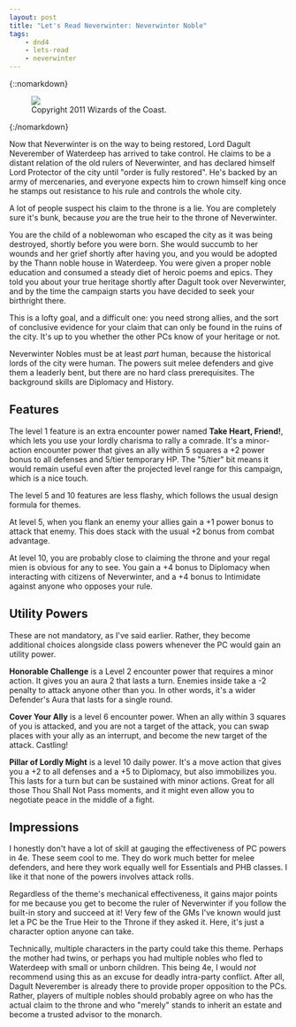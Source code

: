 ```yaml
---
layout: post
title: "Let's Read Neverwinter: Neverwinter Noble"
tags:
    - dnd4
    - lets-read
    - neverwinter
---
```


{::nomarkdown}
<figure class="center">
  <img src="{{ "/assets/wir-neverwinter-noble.png" | absolute_url }}"/>
  <figcaption>
    Copyright 2011 Wizards of the Coast.
  </figcaption>
</figure>
{:/nomarkdown}

Now that Neverwinter is on the way to being restored, Lord Dagult Neverember of
Waterdeep has arrived to take control. He claims to be a distant relation of the
old rulers of Neverwinter, and has declared himself Lord Protector of the city
until "order is fully restored". He's backed by an army of mercenaries, and
everyone expects him to crown himself king once he stamps out resistance to his
rule and controls the whole city.

A lot of people suspect his claim to the throne is a lie. You are completely
sure it's bunk, because _you_ are the true heir to the throne of
Neverwinter.

You are the child of a noblewoman who escaped the city as it was being
destroyed, shortly before you were born. She would succumb to her wounds and her
grief shortly after having you, and you would be adopted by the Thann noble
house in Waterdeep. You were given a proper noble education and consumed a
steady diet of heroic poems and epics. They told you about your true heritage
shortly after Dagult took over Neverwinter, and by the time the campaign starts
you have decided to seek your birthright there.

This is a lofty goal, and a difficult one: you need strong allies, and the sort
of conclusive evidence for your claim that can only be found in the ruins of the
city. It's up to you whether the other PCs know of your heritage or not.

Neverwinter Nobles must be at least _part_ human, because the historical lords
of the city were human. The powers suit melee defenders and give them a leaderly
bent, but there are no hard class prerequisites. The background skills are
Diplomacy and History.

## Features

The level 1 feature is an extra encounter power named **Take Heart, Friend!**,
which lets you use your lordly charisma to rally a comrade. It's a minor-action
encounter power that gives an ally within 5 squares a +2 power bonus to all
defenses and 5/tier temporary HP. The "5/tier" bit means it would remain useful
even after the projected level range for this campaign, which is a nice touch.

The level 5 and 10 features are less flashy, which follows the usual design
formula for themes.

At level 5, when you flank an enemy your allies gain a +1 power bonus to attack
that enemy. This does stack with the usual +2 bonus from combat advantage.

At level 10, you are probably close to claiming the throne and your regal mien
is obvious for any to see. You gain a +4 bonus to Diplomacy when interacting
with citizens of Neverwinter, and a +4 bonus to Intimidate against anyone who
opposes your rule.

## Utility Powers

These are not mandatory, as I've said earlier. Rather, they become additional
choices alongside class powers whenever the PC would gain an utility power.

**Honorable Challenge** is a Level 2 encounter power that requires a minor
action. It gives you an aura 2 that lasts a turn. Enemies inside take a -2
penalty to attack anyone other than you. In other words, it's a wider Defender's
Aura that lasts for a single round.

**Cover Your Ally** is a level 6 encounter power. When an ally within 3 squares
of you is attacked, and you are not a target of the attack, you can swap places
with your ally as an interrupt, and become the new target of the
attack. Castling!

**Pillar of Lordly Might** is a level 10 daily power. It's a move action that
gives you a +2 to all defenses and a +5 to Diplomacy, but also immobilizes
you. This lasts for a turn but can be sustained with minor actions. Great for
all those Thou Shall Not Pass moments, and it might even allow you to negotiate
peace in the middle of a fight.

## Impressions

I honestly don't have a lot of skill at gauging the effectiveness of PC powers
in 4e. These seem cool to me. They do work much better for melee defenders, and
here they work equally well for Essentials and PHB classes. I like it that none
of the powers involves attack rolls.

Regardless of the theme's mechanical effectiveness, it gains major points for me
because you get to become the ruler of Neverwinter if you follow the built-in
story and succeed at it! Very few of the GMs I've known would just let a PC be
the True Heir to the Throne if they asked it. Here, it's just a character option
anyone can take.

Technically, multiple characters in the party could take this theme. Perhaps the
mother had twins, or perhaps you had multiple nobles who fled to Waterdeep with
small or unborn children. This being 4e, I would _not_ recommend using this as
an excuse for deadly intra-party conflict. After all, Dagult Neverember is
already there to provide proper opposition to the PCs. Rather, players of
multiple nobles should probably agree on who has the actual claim to the throne
and who "merely" stands to inherit an estate and become a trusted advisor to the
monarch.
